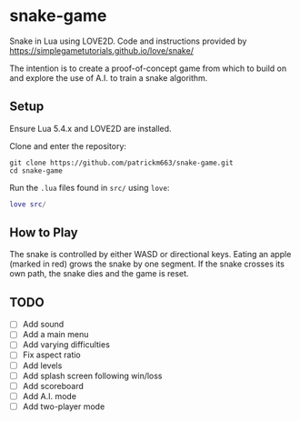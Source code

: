 # snake-game

Snake in Lua using LOVE2D. Code and instructions provided by https://simplegametutorials.github.io/love/snake/ 

The intention is to create a proof-of-concept game from which to build on and explore the use of A.I. to train a snake algorithm.

## Setup
Ensure Lua 5.4.x and LOVE2D are installed.

Clone and enter the repository:
```
git clone https://github.com/patrickm663/snake-game.git
cd snake-game
```

Run the `.lua` files found in `src/` using `love`:
```lua
love src/
```

## How to Play
The snake is controlled by either WASD or directional keys. Eating an apple (marked in red) grows the snake by one segment. If the snake crosses its own path, the snake dies and the game is reset.

## TODO
- [ ] Add sound
- [ ] Add a main menu
- [ ] Add varying difficulties
- [ ] Fix aspect ratio
- [ ] Add levels
- [ ] Add splash screen following win/loss
- [ ] Add scoreboard
- [ ] Add A.I. mode
- [ ] Add two-player mode
